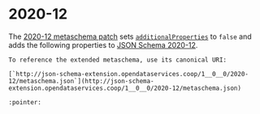 # 2020-12

The [2020-12 metaschema patch](../schema/2020-12/patch/metaschema-patch.json) sets [`additionalProperties`](https://json-schema.org/understanding-json-schema/reference/object#additionalproperties) to `false` and adds the following properties to [JSON Schema 2020-12](https://json-schema.org/draft/2020-12).

```{tip}
To reference the extended metaschema, use its canonical URI:

[`http://json-schema-extension.opendataservices.coop/1__0__0/2020-12/metaschema.json`](http://json-schema-extension.opendataservices.coop/1__0__0/2020-12/metaschema.json)
```

```{jsonschema} ../schema/2020-12/patch/metaschema-patch.json
:pointer:
```